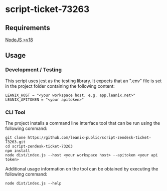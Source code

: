 # script-ticket-73263

## Requirements
[NodeJS >v18](https://nodejs.org/en)

## Usage

### Development / Testing
This script uses jest as the testing library.
It expects that an ".env" file is set in the project folder containing the following content:
```
LEANIX_HOST = "<your workspace host, e.g. app.leanix.net>"
LEANIX_APITOKEN = "<your apitoken>"
```

### CLI Tool
The project installs a command line interface tool that can be run using the following command:
```
git clone https://github.com/leanix-public/script-zendesk-ticket-73263.git
cd script-zendesk-ticket-73263
npm install
node dist/index.js --host <your workspace host> --apitoken <your api token>
```

Additional usage information on the tool can be obtained by executing the following command:
```
node dist/index.js --help
```


